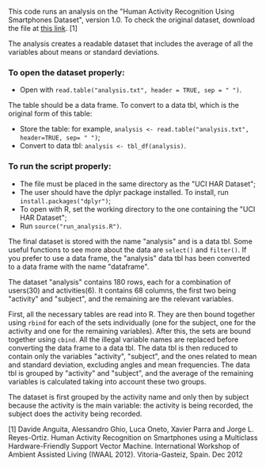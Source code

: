 This code runs an analysis on the "Human Activity Recognition Using Smartphones Dataset", version 1.0. To check the original dataset, download the file at [this link](https://d396qusza40orc.cloudfront.net/getdata%2Fprojectfiles%2FUCI%20HAR%20Dataset.zip). [1]


The analysis creates a readable dataset that includes the average of all the variables about means or standard deviations.

### To open the dataset properly:
 * Open with `read.table("analysis.txt", header = TRUE, sep = " ")`.

The table should be a data frame. To convert to a data tbl, which is the original form of this table:
 * Store the table: for example, `analysis <- read.table("analysis.txt", header=TRUE, sep= " ")`;
 * Convert to data tbl: `analysis <- tbl_df(analysis)`.

### To run the script properly:
 * The file must be placed in the same directory as the "UCI HAR Dataset";
 * The user should have the dplyr package installed. To install, run `install.packages("dplyr")`;
 * To open with R, set the working directory to the one containing the "UCI HAR Dataset";
 * Run `source("run_analysis.R")`.

The final dataset is stored with the name "analysis" and is a data tbl. Some useful functions to see more about the data are `select()` and `filter()`. 
If you prefer to use a data frame, the "analysis" data tbl has been converted to a data frame with the name "dataframe".

The dataset "analysis" contains 180 rows, each for a combination of users(30) and activities(6). It contains 68 columns, the first two being "activity" and "subject", and the remaining are the relevant variables.
 

First, all the necessary tables are read into R. They are then bound together using `rbind` for each of the sets individually (one for the subject, one for the activity and one for the remaining variables). 
After this, the sets are bound together using `cbind`. All the illegal variable names are replaced before converting the data frame to a data tbl. 
The data tbl is then reduced to contain only the variables "activity", "subject", and the ones related to mean and standard deviation, excluding angles and mean frequencies. 
The data tbl is grouped by "activity" and "subject", and the average of the remaining variables is calculated taking into account these two groups.

The dataset is first grouped by the activity name and only then by subject because the activity is the main variable: the activity is being recorded, the subject does the activity being recorded.


[1] Davide Anguita, Alessandro Ghio, Luca Oneto, Xavier Parra and Jorge L. Reyes-Ortiz. Human Activity Recognition on Smartphones using a Multiclass Hardware-Friendly Support Vector Machine. International Workshop of Ambient Assisted Living (IWAAL 2012). Vitoria-Gasteiz, Spain. Dec 2012
